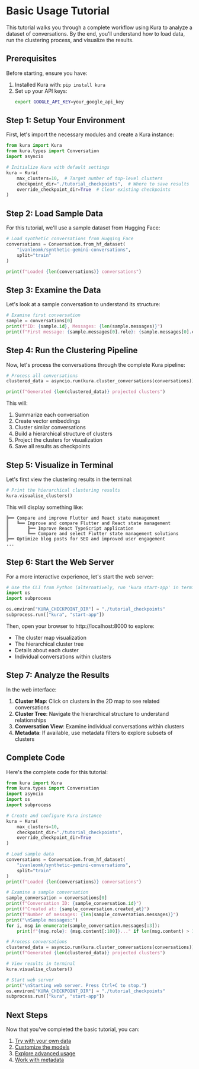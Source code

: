 # Basic Usage Tutorial

This tutorial walks you through a complete workflow using Kura to analyze a dataset of conversations. By the end, you'll understand how to load data, run the clustering process, and visualize the results.

## Prerequisites

Before starting, ensure you have:

1. Installed Kura with: `pip install kura`
2. Set up your API keys:
   ```bash
   export GOOGLE_API_KEY=your_google_api_key
   ```

## Step 1: Setup Your Environment

First, let's import the necessary modules and create a Kura instance:

```python
from kura import Kura
from kura.types import Conversation
import asyncio

# Initialize Kura with default settings
kura = Kura(
    max_clusters=10,  # Target number of top-level clusters
    checkpoint_dir="./tutorial_checkpoints",  # Where to save results
    override_checkpoint_dir=True  # Clear existing checkpoints
)
```

## Step 2: Load Sample Data

For this tutorial, we'll use a sample dataset from Hugging Face:

```python
# Load synthetic conversations from Hugging Face
conversations = Conversation.from_hf_dataset(
    "ivanleomk/synthetic-gemini-conversations", 
    split="train"
)

print(f"Loaded {len(conversations)} conversations")
```

## Step 3: Examine the Data

Let's look at a sample conversation to understand its structure:

```python
# Examine first conversation
sample = conversations[0]
print(f"ID: {sample.id}, Messages: {len(sample.messages)}")
print(f"First message: {sample.messages[0].role}: {sample.messages[0].content[:50]}...")
```

## Step 4: Run the Clustering Pipeline

Now, let's process the conversations through the complete Kura pipeline:

```python
# Process all conversations
clustered_data = asyncio.run(kura.cluster_conversations(conversations))

print(f"Generated {len(clustered_data)} projected clusters")
```

This will:
1. Summarize each conversation
2. Create vector embeddings
3. Cluster similar conversations
4. Build a hierarchical structure of clusters
5. Project the clusters for visualization
6. Save all results as checkpoints

## Step 5: Visualize in Terminal

Let's first view the clustering results in the terminal:

```python
# Print the hierarchical clustering results
kura.visualise_clusters()
```

This will display something like:

```
╠══ Compare and improve Flutter and React state management
║   ╚══ Improve and compare Flutter and React state management
║       ╠══ Improve React TypeScript application
║       ╚══ Compare and select Flutter state management solutions
╠══ Optimize blog posts for SEO and improved user engagement
...
```

## Step 6: Start the Web Server

For a more interactive experience, let's start the web server:

```python
# Use the CLI from Python (alternatively, run 'kura start-app' in terminal)
import os
import subprocess

os.environ["KURA_CHECKPOINT_DIR"] = "./tutorial_checkpoints"
subprocess.run(["kura", "start-app"])
```

Then, open your browser to http://localhost:8000 to explore:
- The cluster map visualization
- The hierarchical cluster tree
- Details about each cluster
- Individual conversations within clusters

## Step 7: Analyze the Results

In the web interface:

1. **Cluster Map**: Click on clusters in the 2D map to see related conversations
2. **Cluster Tree**: Navigate the hierarchical structure to understand relationships
3. **Conversation View**: Examine individual conversations within clusters
4. **Metadata**: If available, use metadata filters to explore subsets of clusters

## Complete Code

Here's the complete code for this tutorial:

```python
from kura import Kura
from kura.types import Conversation
import asyncio
import os
import subprocess

# Create and configure Kura instance
kura = Kura(
    max_clusters=10,
    checkpoint_dir="./tutorial_checkpoints",
    override_checkpoint_dir=True
)

# Load sample data
conversations = Conversation.from_hf_dataset(
    "ivanleomk/synthetic-gemini-conversations", 
    split="train"
)
print(f"Loaded {len(conversations)} conversations")

# Examine a sample conversation
sample_conversation = conversations[0]
print(f"Conversation ID: {sample_conversation.id}")
print(f"Created at: {sample_conversation.created_at}")
print(f"Number of messages: {len(sample_conversation.messages)}")
print("\nSample messages:")
for i, msg in enumerate(sample_conversation.messages[:3]):
    print(f"{msg.role}: {msg.content[:100]}..." if len(msg.content) > 100 else f"{msg.role}: {msg.content}")

# Process conversations
clustered_data = asyncio.run(kura.cluster_conversations(conversations))
print(f"Generated {len(clustered_data)} projected clusters")

# View results in terminal
kura.visualise_clusters()

# Start web server
print("\nStarting web server. Press Ctrl+C to stop.")
os.environ["KURA_CHECKPOINT_DIR"] = "./tutorial_checkpoints"
subprocess.run(["kura", "start-app"])
```

## Next Steps

Now that you've completed the basic tutorial, you can:

1. [Try with your own data](../guides/loading-data.md)
2. [Customize the models](../guides/custom-models.md)
3. [Explore advanced usage](advanced-usage.md)
4. [Work with metadata](../guides/metadata.md)